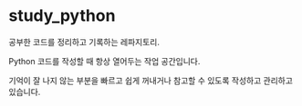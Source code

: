 # study_python

공부한 코드를 정리하고 기록하는 레파지토리.

Python 코드를 작성할 때 항상 열어두는 작업 공간입니다.

기억이 잘 나지 않는 부분을 빠르고 쉽게 꺼내거나 참고할 수 있도록 작성하고 관리하고 있습니다.
